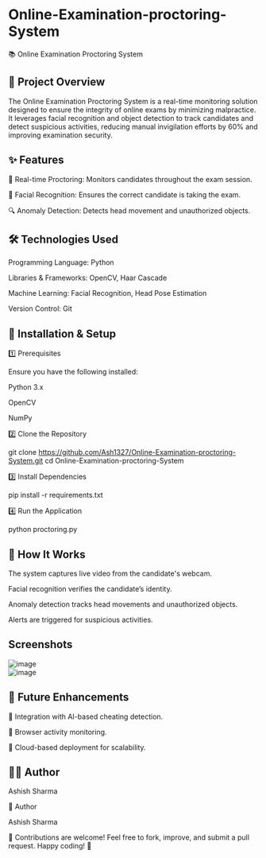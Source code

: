 # Online-Examination-proctoring-System
📚 Online Examination Proctoring System

## 🎯 Project Overview

The Online Examination Proctoring System is a real-time monitoring solution designed to ensure the integrity of online exams by minimizing malpractice. It leverages facial recognition and object detection to track candidates and detect suspicious activities, reducing manual invigilation efforts by 60% and improving examination security.

## ✨ Features

🎥 Real-time Proctoring: Monitors candidates throughout the exam session.

👤 Facial Recognition: Ensures the correct candidate is taking the exam.

🔍 Anomaly Detection: Detects head movement and unauthorized objects.


## 🛠️ Technologies Used

Programming Language: Python

Libraries & Frameworks: OpenCV, Haar Cascade

Machine Learning: Facial Recognition, Head Pose Estimation

Version Control: Git

## 🚀 Installation & Setup

1️⃣ Prerequisites

Ensure you have the following installed:

Python 3.x

OpenCV

NumPy

2️⃣ Clone the Repository

git clone https://github.com/Ash1327/Online-Examination-proctoring-System.git
cd Online-Examination-proctoring-System

3️⃣ Install Dependencies

pip install -r requirements.txt

4️⃣ Run the Application

python proctoring.py

## 📸 How It Works

The system captures live video from the candidate's webcam.

Facial recognition verifies the candidate’s identity.

Anomaly detection tracks head movements and unauthorized objects.

Alerts are triggered for suspicious activities.

## Screenshots<br>

![image](https://github.com/user-attachments/assets/d54d1fb8-4dbf-4b53-9501-ef7a0fdcf1fd) <br>
![image](https://github.com/user-attachments/assets/ce1c7177-a95b-4013-b835-666438844895)



## 📌 Future Enhancements

🔹 Integration with AI-based cheating detection.

🔹 Browser activity monitoring.

🔹 Cloud-based deployment for scalability.

## 👨‍💻 Author
Ashish Sharma

👤 Author

Ashish Sharma

🚀 Contributions are welcome! Feel free to fork, improve, and submit a pull request. Happy coding! 🎯

